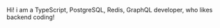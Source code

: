 Hi! i am a TypeScript, PostgreSQL, Redis, GraphQL developer, who likes backend coding!

<!---
nizpew/nizpew is a ✨ special ✨ repository because its `README.md` (this file) appears on your GitHub profile.
You can click the Preview link to take a look at your changes.
--->
